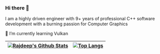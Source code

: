 ### Hi there 👋

I am a highly driven engineer with 9+ years of professional C++ software development with a burning passion for Computer Graphics

🖖 I’m currently learning Vulkan

| [![Rajdeep's Github Stats](https://github-readme-stats.vercel.app/api?username=RajdeepKonwar&include_all_commits=true&count_private=true&show_icons=true&theme=dark)](https://github.com/RajdeepKonwar) | [![Top Langs](https://github-readme-stats.vercel.app/api/top-langs/?username=RajdeepKonwar&layout=compact&langs_count=3&theme=dark)](https://github.com/RajdeepKonwar) |
|---|---|

<!--
**RajdeepKonwar/RajdeepKonwar** is a ✨ _special_ ✨ repository because its `README.md` (this file) appears on your GitHub profile.

Here are some ideas to get you started:

- 🔭 I’m currently working on ...
- 🌱 I’m currently learning ...
- 👯 I’m looking to collaborate on ...
- 🤔 I’m looking for help with ...
- 💬 Ask me about ...
- 📫 How to reach me: ...
- 😄 Pronouns: ...
- ⚡ Fun fact: ...
-->

